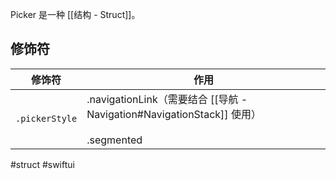 Picker 是一种 [[结构 - Struct]]。

## 修饰符

| 修饰符 | 作用 |
| --- | --- |
| `.pickerStyle` | .navigationLink（需要结合 [[导航 - Navigation#NavigationStack]] 使用）<br><br>.segmented |

#struct #swiftui 